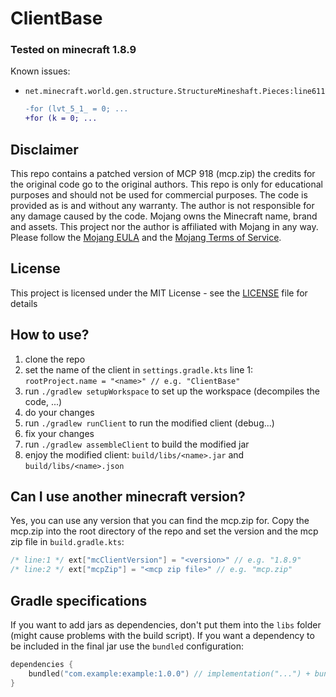 # ClientBase
### Tested on minecraft 1.8.9
Known issues:
- `net.minecraft.world.gen.structure.StructureMineshaft.Pieces:line611`
  ```diff
  -for (lvt_5_1_ = 0; ...
  +for (k = 0; ...
  ```

## Disclaimer
This repo contains a patched version of MCP 918 (mcp.zip) the credits for the original code go to the original authors. This repo is only for educational purposes and should not be used for commercial purposes. The code is provided as is and without any warranty. The author is not responsible for any damage caused by the code.
Mojang owns the Minecraft name, brand and assets.
This project nor the author is affiliated with Mojang in any way.
Please follow the [Mojang EULA](https://account.mojang.com/documents/minecraft_eula) and the [Mojang Terms of Service](https://account.mojang.com/terms).


## License
This project is licensed under the MIT License - see the [LICENSE](LICENSE) file for details


## How to use?
1. clone the repo
2. set the name of the client in `settings.gradle.kts`  line 1: `rootProject.name = "<name>" // e.g. "ClientBase"`
3. run `./gradlew setupWorkspace` to set up the workspace (decompiles the code, ...)
4. do your changes
5. run `./gradlew runClient` to run the modified client (debug...)
6. fix your changes
7. run `./gradlew assembleClient` to build the modified jar
8. enjoy the modified client: `build/libs/<name>.jar` and `build/libs/<name>.json`


## Can I use another minecraft version?
Yes, you can use any version that you can find the mcp.zip for. 
Copy the mcp.zip into the root directory of the repo and set the
version and the mcp zip file in `build.gradle.kts`:
```kotlin
/* line:1 */ ext["mcClientVersion"] = "<version>" // e.g. "1.8.9"
/* line:2 */ ext["mcpZip"] = "<mcp zip file>" // e.g. "mcp.zip"
```

## Gradle specifications
If you want to add jars as dependencies, don't put them into the `libs` folder (might cause problems with the build script).
If you want a dependency to be included in the final jar use the `bundled` configuration:
```kotlin
dependencies {
    bundled("com.example:example:1.0.0") // implementation("...") + bundled in jar
}
```
